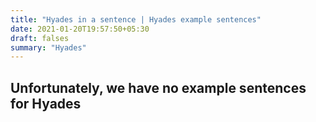 ```yaml
---
title: "Hyades in a sentence | Hyades example sentences"
date: 2021-01-20T19:57:50+05:30
draft: falses
summary: "Hyades"
---
```

## Unfortunately, we have no example sentences for Hyades                 

